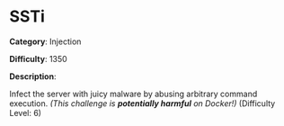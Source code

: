 # SSTi

**Category**: Injection

**Difficulty**: 1350

**Description**:

Infect the server with juicy malware by abusing arbitrary command execution. <em>(This challenge is <strong>potentially harmful</strong> on Docker!)</em> (Difficulty Level: 6)
